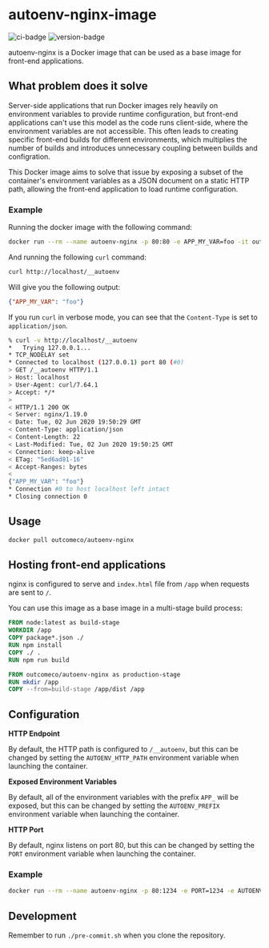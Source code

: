 # autoenv-nginx-image
![ci-badge](https://github.com/outcome-co/autoenv-nginx-image/workflows/Checks/badge.svg) ![version-badge](https://img.shields.io/badge/version-1.1.1-brightgreen)

autoenv-nginx is a Docker image that can be used as a base image for front-end applications.

## What problem does it solve

Server-side applications that run Docker images rely heavily on environment variables to provide runtime configuration, but front-end applications can't use this model as the code runs client-side, where the environment variables are not accessible. This often leads to creating specific front-end builds for different environments, which multiplies the number of builds and introduces unnecessary coupling between builds and configration.

This Docker image aims to solve that issue by exposing a subset of the container's environment variables as a JSON document on a static HTTP path, allowing the front-end application to load runtime configuration.

### Example

Running the docker image with the following command:

```sh
docker run --rm --name autoenv-nginx -p 80:80 -e APP_MY_VAR=foo -it outcomeco/autoenv-nginx:latest
```

And running the following `curl` command:

```sh
curl http://localhost/__autoenv
````

Will give you the following output:

```json
{"APP_MY_VAR": "foo"}
```

If you run `curl` in verbose mode, you can see that the `Content-Type` is set to `application/json`.

```sh
% curl -v http://localhost/__autoenv
*   Trying 127.0.0.1...
* TCP_NODELAY set
* Connected to localhost (127.0.0.1) port 80 (#0)
> GET /__autoenv HTTP/1.1
> Host: localhost
> User-Agent: curl/7.64.1
> Accept: */*
> 
< HTTP/1.1 200 OK
< Server: nginx/1.19.0
< Date: Tue, 02 Jun 2020 19:50:29 GMT
< Content-Type: application/json
< Content-Length: 22
< Last-Modified: Tue, 02 Jun 2020 19:50:25 GMT
< Connection: keep-alive
< ETag: "5ed6ad81-16"
< Accept-Ranges: bytes
< 
{"APP_MY_VAR": "foo"}
* Connection #0 to host localhost left intact
* Closing connection 0
```

## Usage

```sh
docker pull outcomeco/autoenv-nginx
```

## Hosting front-end applications

nginx is configured to serve and `index.html` file from `/app` when requests are sent to `/`.

You can use this image as a base image in a multi-stage build process:

```Dockerfile
FROM node:latest as build-stage
WORKDIR /app
COPY package*.json ./
RUN npm install
COPY ./ .
RUN npm run build

FROM outcomeco/autoenv-nginx as production-stage
RUN mkdir /app
COPY --from=build-stage /app/dist /app
```

## Configuration

**HTTP Endpoint**

By default, the HTTP path is configured to `/__autoenv`, but this can be changed by setting the `AUTOENV_HTTP_PATH` environment variable when launching the container.

**Exposed Environment Variables**

By default, all of the environment variables with the prefix `APP_` will be exposed, but this can be changed by setting the `AUTOENV_PREFIX` environment variable when launching the container.

**HTTP Port**

By default, nginx listens on port 80, but this can be changed by setting the `PORT` environment variable when launching the container.

### Example
```sh
docker run --rm --name autoenv-nginx -p 80:1234 -e PORT=1234 -e AUTOENV_PREFIX=FOO_ -e AUTOENV_HTTP_PATH=/__foovars -it outcomeco/autoenv-nginx:latest
```

## Development

Remember to run `./pre-commit.sh` when you clone the repository.
